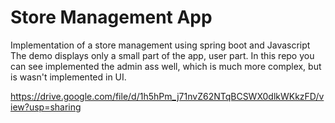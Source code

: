 # Store Management App
Implementation of a store management using spring boot and Javascript
The demo displays only a small part of the app, user part. In this repo you can see implemented the admin ass well, which is much more complex, but is wasn't implemented in UI.

https://drive.google.com/file/d/1h5hPm_j71nvZ62NTqBCSWX0dlkWKkzFD/view?usp=sharing
